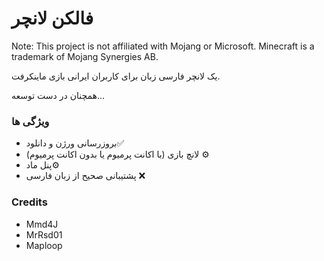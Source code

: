 # فالکن لانچر
Note: This project is not affiliated with Mojang or Microsoft. Minecraft is a trademark of Mojang Synergies AB.

یک لانچر فارسی زبان برای کاربران ایرانی بازی ماینکرفت.

همچنان در دست توسعه... 

### ویژگی ها
* بروزرسانی ورژن و دانلود✅
* لانچ بازی (با اکانت پرمیوم یا بدون اکانت پرمیوم) ⚙
* پنل ماد⚙
* پشتیبانی صحیح از زبان فارسی ❌

### Credits
* Mmd4J
* MrRsd01
* Maploop
